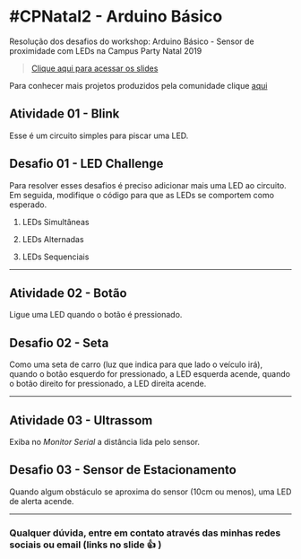 # #CPNatal2 - Arduino Básico
Resolução dos desafios do workshop: Arduino Básico - Sensor de proximidade com LEDs na Campus Party Natal 2019

> [Clique aqui para acessar os slides](https://docs.google.com/presentation/d/19-pdEjx6Z71gNa4MoCYOZAYRbpkURHF8amYMflbQ3Tc/edit?usp=sharing)

Para conhecer mais projetos produzidos pela comunidade clique [aqui](https://blog.arduino.cc/)

## Atividade 01 - Blink
Esse é um circuito simples para piscar uma LED.

## Desafio 01 - LED Challenge
Para resolver esses desafios é preciso adicionar mais uma LED ao circuito. Em seguida, modifique o código para que as LEDs se comportem como esperado.
1. LEDs Simultâneas

2. LEDs Alternadas

3. LEDs Sequenciais

* * *

## Atividade 02 - Botão
Ligue uma LED quando o botão é pressionado.

## Desafio 02 - Seta
Como uma seta de carro (luz que indica para que lado o veículo irá), quando o botão esquerdo for pressionado, a LED esquerda acende, quando o botão direito for pressionado, a LED direita acende.

* * *

## Atividade 03 - Ultrassom
Exiba no _Monitor Serial_ a distância lida pelo sensor.

## Desafio 03 - Sensor de Estacionamento
Quando algum obstáculo se aproxima do sensor (10cm ou menos), uma LED de alerta acende.

* * *

### Qualquer dúvida, entre em contato através das minhas redes sociais ou email (links no slide :+1: )
